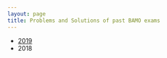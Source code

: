 ```yaml
---
layout: page
title: Problems and Solutions of past BAMO exams
---
```


* [2019](bamo2019examsol.pdf)
* 2018
